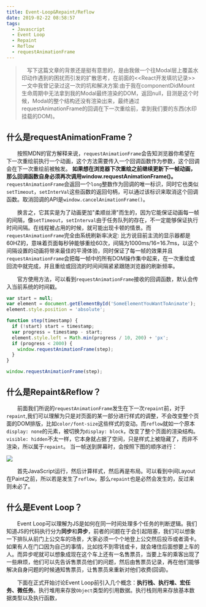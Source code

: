 ```yaml
---
title: Event-Loop&Repaint/Reflow
date: 2019-02-22 08:58:57
tags:
  - Javascript
  - Event Loop
  - Repaint
  - Reflow
  - requestAnimationFrame
---
```


> &emsp;写下这篇文章的背景还是挺有意思的，是由我做一个往Modal层上覆盖水印动作遇到的困扰而引发的扩散思考，在前面的<<React开发填坑记录>>一文中我曾记录过这一次的坑和解决方案:由于我在componentDidMount生命周期中无法拿到我的Modal最终渲染的DOM，返回null，目测是这个时候，Modal的整个结构还没有渲染出来，最终通过requestAnimationFrame的回调在下一次重绘前，拿到我们要的东西(水印挂载的DOM)。

<escape><!-- more --></escape>
## 什么是requestAnimationFrame？

&emsp;&emsp;按照MDN的官方解释来说，`requestAnimationFrame`会告知浏览器你希望在下一次重绘前执行一个动画，这个方法需要传入一个回调函数作为参数，这个回调会在下一次重绘前被触发。 **如果想在浏览器下次重绘之前继续更新下一帧动画，那么回调函数自身必须再次调用window.requestAnimationFrame()。**`requestAnimationFrame`会返回一个`long`整数作为回调的唯一标识，同时它也类似`setTimeout`，`setInterVal`这些函数的返回句柄，可以通过该标识来取消这个回调函数。取消回调的API是`window.cancelAnimationFrame()`。

&emsp;&emsp;换言之，它其实是为了动画更加"柔顺丝滑"而生的，因为它能保证动画每一帧的间隔，像`setTimeout`，`setInterval`由于任务队列的存在，不一定能够保证执行时间间隔。在线程被占用的时候，就可能出现卡顿的情景。而`requestAnimationFrame`完全由系统刷新率决定: 比方说目前主流的显示器都是60HZ的，意味着页面每秒钟能够重绘60次，间隔为1000ms/16=16.7ms，以这个间隔设置的动画将带来最佳的平滑体验，同时保证了每一帧的效果并且`requestAnimationFrame`会把每一帧中的所有DOM操作集中起来，在一次重绘或回流中就完成，并且重绘或回流的时间间隔紧紧跟随浏览器的刷新频率。

&emsp;&emsp;官方使用方法，可以看到`requestAnimationFrame`接收的回调函数，默认会传入当前系统的时间戳。
```javascript
var start = null;
var element = document.getElementById('SomeElementYouWantToAnimate');
element.style.position = 'absolute';

function step(timestamp) {
  if (!start) start = timestamp;
  var progress = timestamp - start;
  element.style.left = Math.min(progress / 10, 200) + 'px';
  if (progress < 2000) {
    window.requestAnimationFrame(step);
  }
}

window.requestAnimationFrame(step);
```

## 什么是Repaint&Reflow？

&emsp;&emsp;前面我们所说的`requestAnimationFrame`发生在下一次`repaint`前，对于`repaint`,我们可以理解为只是对页面的某一部分进行样式的调整，不会改变整个页面的DOM排版，比如`color/font-size`这些样式的变动。而`reflow`就如一个原本`display: none`的元素，被切换为`display: block`，改变了整个页面的渲染结构。`visible: hidden`不太一样，它本身就占据了空间，只是样式上被隐藏了，而非不渲染，所以属于`repaint`。
当一帧送到屏幕时，会按照下图的顺序进行：

![](reflow.jpg)

&emsp;&emsp;首先JavaScript运行，然后计算样式，然后再是布局。可以看到中间Layout在Paint之前，所以若是发生了`reflow`，那么`repaint`也是必然会发生的，反过来则未必了。

## 什么是Event Loop？

&emsp;&emsp;Event Loop可以理解为JS是如何在同一时间处理多个任务的判断逻辑。我们知道JS的代码执行分为**同步**和**异步**，前者的问题在于会引起阻塞，我们可以想象一下排队从前门上公交车的场景，大家必须一个个地登上公交然后投币或者滴卡。如果有人在门口因为自己的事情，比如找不到零钱或卡，就会堵住后面想要上车的人。而异步呢就可以想象成现在这个车上还有一名售票员，当要上车的乘客出现了一些麻烦，他们可以先告诉售票员他们的问题，然后由售票员记录，再在他们能够解决自身问题的时候通知售票员，让售票员来重新对他们收费(回调)。

&emsp;&emsp;下面在正式开始讨论Event Loop前引入几个概念：**执行栈、执行堆、宏任务、微任务**。执行堆用来存放`Object`类型的引用数据。执行栈则用来存放基本数据类型以及执行函数，